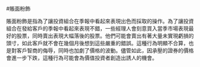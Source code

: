 #賬面粉飾

賬面粉飾是指為了讓投資組合在季報中看起來表現出色而採取的操作。為了讓投資組合在發給客戶的季報中看起來表現不錯，一些經理人會刻意買入當季市場表現最好的股票，同時賣出表現大幅落後的股票。他們可能會賣出有著大量未實現虧損的頭寸，如此客戶就不會在幾個月後想到這些嚴重的錯誤。這種行為明顯不合算，也是對客戶智商的侮辱，同時也加劇了價格的波動。儘管如此，因承壓的證券的價格會進一步下跌，這種行為可能會為價值投資者創造出誘人的機會。

